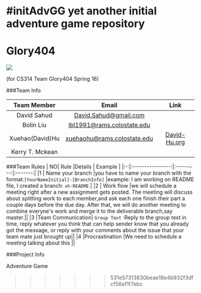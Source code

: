 #initAdvGG
yet another initial adventure game repository
=======
#                       Glory404 

![](http://www.chapelofgrace.org.uk/wp-content/uploads/2012/07/glory.jpg)

(for CS314 Team Glory404 Spring 16)

###Team Info

| Team Member      |              Email            |    Link         |
|:----------------:|:-----------------------------:|:---------------:|
|David Sahud	   | David.Sahud@gmail.com         |                 |
|Bolin Liu         | lbl1991@rams.colostate.edu    |                 |
|Xuehao(David)Hu   | xuehaohu@rams.colostate.edu   |[David-Hu.org](http://david-hu.org/)   |
|Kerry T. Mckean   |                               |                 |

###Team Rules
| NO|  Rule            |Details    | Example |
|:-:|:----------------:|:---------:|:-------:|
|1  | Name your branch |you have to name your branch with the format:`[YourNameInitial]-[BranchInfo]` |example: I am working on README file, I created a branch: `xh-README` |
|2  | Work flow        |we will schedule a meeting right after a new assignment gets posted. The meeting will discuss about splitting work to each member,and ask each one finish their part a couple days before the due day. After that, we will do another meeting to combine everyne's work and merge it to the deliverable branch,say master.||
|3  |Team Communication| `Group Text` :Reply to the group text in time, reply whatever you think that can help sender know that you already got the message, or reply with your comments about the issue that your team mate just brought up||
|4  |Procrastination   |We need to schedule a meeting talking about this ||

###Project Info

Adventure Game
>>>>>>> 531e57313830beae18e4b932f3dfcf56ef1f7ebc

